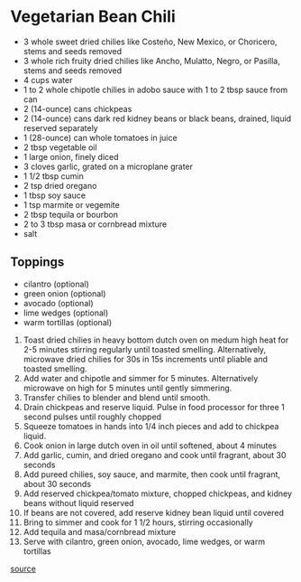 # Vegetarian Bean Chili

* 3 whole sweet dried chilies like Costeño, New Mexico, or Choricero, stems and seeds removed
* 3 whole rich fruity dried chilies like Ancho, Mulatto, Negro, or Pasilla, stems and seeds removed
* 4 cups water
* 1 to 2 whole chipotle chilies in adobo sauce with 1 to 2 tbsp sauce from can
* 2 (14-ounce) cans chickpeas
* 2 (14-ounce) cans dark red kidney beans or black beans, drained, liquid reserved separately
* 1 (28-ounce) can whole tomatoes in juice
* 2 tbsp vegetable oil
* 1 large onion, finely diced
* 3 cloves garlic, grated on a microplane grater
* 1 1/2 tbsp cumin
* 2 tsp dried oregano
* 1 tbsp soy sauce
* 1 tsp marmite or vegemite
* 2 tbsp tequila or bourbon
* 2 to 3 tbsp masa or cornbread mixture
* salt

## Toppings
* cilantro (optional)
* green onion (optional)
* avocado (optional)
* lime wedges (optional)
* warm tortillas (optional)

1. Toast dried chilies in heavy bottom dutch oven on medum high heat for 2-5 minutes stirring regularly until toasted smelling. Alternatively, microwave dried chilies for 30s in 15s increments until pliable and toasted smelling.
1. Add water and chipotle and simmer for 5 minutes. Alternatively microwave on high for 5 minutes until gently simmering.
1. Transfer chilies to blender and blend until smooth.
1. Drain chickpeas and reserve liquid. Pulse in food processor for three 1 second pulses until roughly chopped
1. Squeeze tomatoes in hands into 1/4 inch pieces and add to chickpea liquid.
1. Cook onion in large dutch oven in oil until softened, about 4 minutes
1. Add garlic, cumin, and dried oregano and cook until fragrant, about 30 seconds
1. Add pureed chilies, soy sauce, and marmite, then cook until fragrant, about 30 seconds
1. Add reserved chickpea/tomato mixture, chopped chickpeas, and kidney beans without liquid reserved
1. If beans are not covered, add reserve kidney bean liquid until covered
1. Bring to simmer and cook for 1 1/2 hours, stirring occasionally
1. Add tequila and masa/cornbread mixture
1. Serve with cilantro, green onion, avocado, lime wedges, or warm tortillas

[source](https://www.seriouseats.com/best-vegetarian-bean-chile-recipe)
